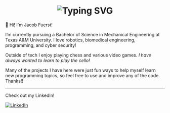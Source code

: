<div align="center">
    <h1>
        <img src="https://readme-typing-svg.herokuapp.com?font=Jetbrains+mono&size=40&duration=3000&color=0c8e7a&center=true&vCenter=true&width=505&lines=Hi!;Have+a+look+around...;" alt="Typing SVG"/>
    </h1>
</div>

👋 Hi! I'm Jacob Fuerst!
  
I’m currently pursuing a Bachelor of Science in Mechanical Engineering at Texas A&M  University. I love robotics, biomedical engineering, programming, and cyber security!
  
Outside of tech I enjoy playing chess and various video games. *I have always wanted to learn to play the cello!*
  
Many of the projects I have here were just fun ways to help myself learn new programming topics, so feel free to use and improve any of the code. Thanks!!

----
Check out my LinkedIn!

[![LinkedIn](https://img.shields.io/badge/linkedin-%230077B5.svg?style=for-the-badge&logo=linkedin&logoColor=white)](https://www.linkedin.com/in/jacob-fuerst/)

<!---
jacob1st/jacob1st is a ✨ special ✨ repository because its `README.md` (this file) appears on your GitHub profile.
You can click the Preview link to take a look at your changes.
--->
